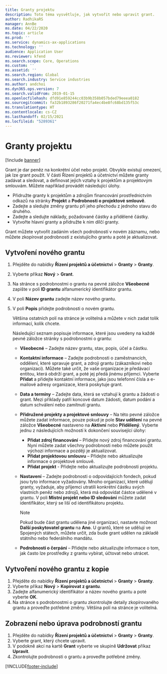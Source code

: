 ```yaml
---
title: Granty projektu
description: Toto téma vysvětluje, jak vytvořit nebo upravit grant.
author: RadhikaRS
manager: AnnBe
ms.date: 04/22/2020
ms.topic: article
ms.prod: ''
ms.service: dynamics-ax-applications
ms.technology: ''
audience: Application User
ms.reviewer: kfend
ms.search.scope: Core, Operations
ms.custom: ''
ms.assetid: ''
ms.search.region: Global
ms.search.industry: Service industries
ms.author: andchoi
ms.dyn365.ops.version: 7
ms.search.validFrom: 2019-01-15
ms.openlocfilehash: dfd91e859244cc03b9b358b057bded79eeea0182
ms.sourcegitcommit: fa32b1893286f20271fa4ec4be8fc68bd135f53c
ms.translationtype: HT
ms.contentlocale: cs-CZ
ms.lasthandoff: 02/15/2021
ms.locfileid: "5289361"
---
```

# <a name="project-grants"></a>Granty projektu

[!include [banner](../includes/banner.md)]

Grant je dar peněz na konkrétní účel nebo projekt. Obvykle existují omezení, jak lze grant použít. V části Řízení projektů a účetnictví můžete granty zadávat a sledovat, a definovat jejich vztahy k projektům a projektovým smlouvám. Můžete například provádět následující úlohy.

- Přidružte granty k projektům a zdrojům financování prostřednictvím odkazů na stránky **Projekt** a **Podrobnosti o projektové smlouvě**.
- Zadejte a sledujte změny grantu při jeho přechodu z jednoho stavu do druhého.
- Zadejte a sledujte náklady, požadované částky a přidělené částky.
- Vytvořte hlavní granty a přidružte k nim dílčí granty.

Grant můžete vytvořit zadáním všech podrobností v novém záznamu, nebo můžete zkopírovat podrobnosti z existujícího grantu a poté je aktualizovat.

## <a name="create-a-new-grant"></a>Vytvoření nového grantu

1. Přejděte do nabídky **Řízení projektů a účetnictví** \> **Granty** \> **Granty**.
2. Vyberte příkaz **Nový** \> **Grant**.
3. Na stránce s podrobnostmi o grantu na pevné záložce **Všeobecné** zapište v poli **ID grantu** alfanumerický identifikátor grantu.
4. V poli **Název grantu** zadejte název nového grantu.
5. V poli **Popis** přidejte podrobnosti o novém grantu.

    Většina ostatních polí na stránce je volitelná a můžete v nich zadat tolik informací, kolik chcete.

    Následující seznam popisuje informace, které jsou uvedeny na každé pevné záložce stránky s podrobnostmi o grantu:

    - **Všeobecné** – Zadejte název grantu, stav, popis, účel a částku.
    - **Kontaktní informace** – Zadejte podrobnosti o zaměstnancích, oddělení, které spravuje grant, a zdroji grantu (zákazníkovi nebo organizaci). Můžete také určit, že vaše organizace je předávací entitou, která obdrží grant, a poté jej předá jinému příjemci. Vyberte **Přidat** a přidejte kontaktní informace, jako jsou telefonní čísla a e-mailové adresy organizace, která poskytuje grant.
    - **Data a termíny** – Zadejte data, která se vztahují k grantu a žádosti o grant. Mezi příklady patří koncové datum žádosti, datum podání a datum schválení nebo zamítnutí grantu.
    - **Přidružené projekty a projektové smlouvy** – Na této pevné záložce můžete zadat informace, pouze pokud je pole **Stav udělení** na pevné záložce **Všeobecné** nastaveno na **Aktivní** nebo **Přidělený**. Vyberte jednu z následujících možností k dokončení související úlohy:

        - **Přidat zdroj financování** – Přidejte nový zdroj financování grantu. Nyní můžete zadat všechny podrobnosti nebo můžete použít výchozí informace a později je aktualizovat.
        - **Přidat projektovou smlouvu** – Přidejte nebo aktualizujte informace o projektové smlouvě.
        - **Přidat projekt** - Přidejte nebo aktualizujte podrobnosti projektu.

    - **Nastavení** – Zadejte podrobnosti o odpovídajících fondech, pokud jsou tyto informace vyžadovány. Mnoho organizací, které udělují granty, vyžaduje, aby příjemci utratili konkrétní částku svých vlastních peněz nebo zdrojů, která má odpovídat částce udělené v grantu. V poli **Místní projekt nebo ID sledování** můžete zadat identifikátor, který se liší od identifikátoru projektu.

        > [!NOTE]
        > Pokud bude část grantu udělena jiné organizaci, nastavte možnost **Další poskytovatel grantu** na **Ano**. U grantů, které se udělují ve Spojených státech, můžete určit, zda bude grant udělen na základě státního nebo federálního mandátu.

    - **Podrobnosti o čerpání** – Přidejte nebo aktualizujte informace o tom, jak často lze prostředky z grantu vybírat, účtovat nebo utrácet.

## <a name="create-a-new-grant-from-a-copy"></a>Vytvoření nového grantu z kopie

1. Přejděte do nabídky **Řízení projektů a účetnictví** \> **Granty** \> **Granty**.
2. Vyberte příkaz **Nový** \> **Kopírovat z grantu**.
3. Zadejte alfanumerický identifikátor a název nového grantu a poté vyberte **OK**.
4. Na stránce s podrobnostmi o grantu zkontrolujte detaily zkopírovaného grantu a proveďte potřebné změny. Většina polí na stránce je volitelná.

## <a name="view-or-modify-grant-details"></a>Zobrazení nebo úprava podrobností grantu

1. Přejděte do nabídky **Řízení projektů a účetnictví** \> **Granty** \> **Granty**.
2. Vyberte grant, který chcete upravit.
3. V podokně akcí na kartě **Grant** vyberte ve skupině **Udržovat** příkaz **Upravit**.
4. Zkontrolujte podrobnosti o grantu a proveďte potřebné změny.


[!INCLUDE[footer-include](../includes/footer-banner.md)]
